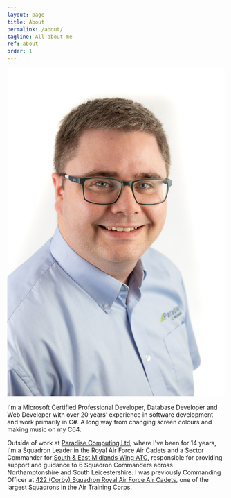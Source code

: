 ```yaml
---
layout: page
title: About
permalink: /about/
tagline: All about me
ref: about
order: 1
---
```


![Me](/_images/me.jpg)

I'm a Microsoft Certified Professional Developer, Database Developer and Web Developer with over 20 years’ experience in software development and work primarily in C#.  A long way from changing screen colours and making music on my C64.

Outside of work at [Paradise Computing Ltd](https://www.paradisecomputing.co.uk/); where I've been for 14 years, I'm a Squadron Leader in the Royal Air Force Air Cadets and a Sector Commander for [South & East Midlands Wing ATC](https://semidsatc.org.uk/), responsible for providing support and guidance to 6 Squadron Commanders across Northamptonshire and South Leicestershire.  I was previously Commanding Officer at [422 (Corby) Squadron Royal Air Force Air Cadets](http://422corbyatc.co.uk/), one of the largest Squadrons in the Air Training Corps.
